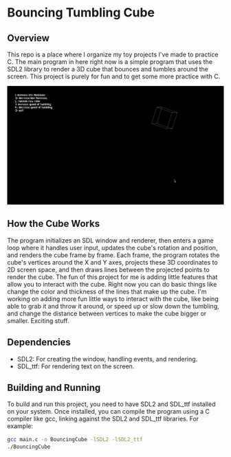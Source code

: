 # Bouncing Tumbling Cube

## Overview
This repo is a place where I organize my toy projects I've made to practice C. The main program in here right now is a simple program that uses the SDL2 library to render a 3D cube that bounces and tumbles around the screen. This project is purely for fun and to get some more practice with C.

![Preview of the Bouncing Cube](preview.gif)

## How the Cube Works
The program initializes an SDL window and renderer, then enters a game loop where it handles user input, updates the cube's rotation and position, and renders the cube frame by frame. Each frame, the program rotates the cube's vertices around the X and Y axes, projects these 3D coordinates to 2D screen space, and then draws lines between the projected points to render the cube.
The fun of this project for me is adding little features that allow you to interact with the cube. Right now you can do basic things like change the color and thickness of the lines that make up the cube. I'm working on adding more fun little ways to interact with the cube, like being able to grab it and throw it around, or speed up or slow down the tumbling, and change the distance between vertices to make the cube bigger or smaller. Exciting stuff.

## Dependencies
- SDL2: For creating the window, handling events, and rendering.
- SDL_ttf: For rendering text on the screen.

## Building and Running
To build and run this project, you need to have SDL2 and SDL_ttf installed on your system. Once installed, you can compile the program using a C compiler like gcc, linking against the SDL2 and SDL_ttf libraries. For example:

```bash
gcc main.c -o BouncingCube -lSDL2 -lSDL2_ttf
./BouncingCube
```